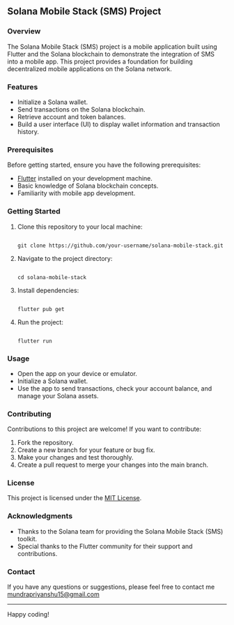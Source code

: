 
## Solana Mobile Stack (SMS) Project

### Overview

The Solana Mobile Stack (SMS) project is a mobile application built using Flutter and the Solana blockchain to demonstrate the integration of SMS into a mobile app. This project provides a foundation for building decentralized mobile applications on the Solana network.

### Features

- Initialize a Solana wallet.
- Send transactions on the Solana blockchain.
- Retrieve account and token balances.
- Build a user interface (UI) to display wallet information and transaction history.

### Prerequisites

Before getting started, ensure you have the following prerequisites:

- [Flutter](https://flutter.dev/) installed on your development machine.
- Basic knowledge of Solana blockchain concepts.
- Familiarity with mobile app development.

### Getting Started

1. Clone this repository to your local machine:

   ```
   
   git clone https://github.com/your-username/solana-mobile-stack.git

   ```

3. Navigate to the project directory:

   ```

   cd solana-mobile-stack

   ```

4. Install dependencies:

   ```

   flutter pub get

   ```

5. Run the project:

   ```

   flutter run

   ```

### Usage

- Open the app on your device or emulator.
- Initialize a Solana wallet.
- Use the app to send transactions, check your account balance, and manage your Solana assets.

### Contributing

Contributions to this project are welcome! If you want to contribute:

1. Fork the repository.
2. Create a new branch for your feature or bug fix.
3. Make your changes and test thoroughly.
4. Create a pull request to merge your changes into the main branch.

### License

This project is licensed under the [MIT License](https://opensource.org/license/mit/).

### Acknowledgments

- Thanks to the Solana team for providing the Solana Mobile Stack (SMS) toolkit.
- Special thanks to the Flutter community for their support and contributions.

### Contact

If you have any questions or suggestions, please feel free to contact me mundrapriyanshu15@gmail.com

---

Happy coding!

